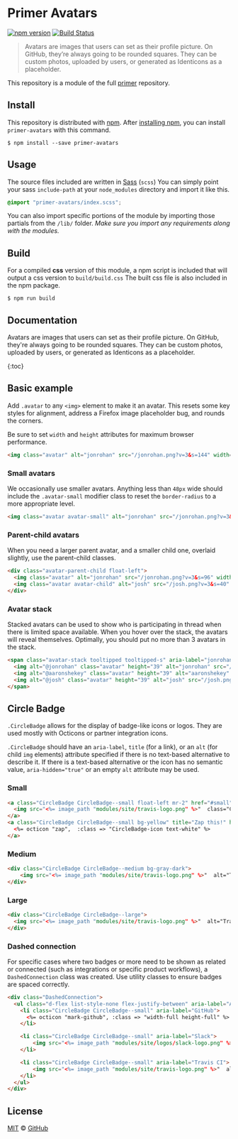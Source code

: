 # Primer Avatars

[![npm version](http://img.shields.io/npm/v/primer-avatars.svg)](https://www.npmjs.org/package/primer-avatars)
[![Build Status](https://travis-ci.org/primer/primer.svg?branch=master)](https://travis-ci.org/primer/primer)

> Avatars are images that users can set as their profile picture. On GitHub, they’re always going to be rounded squares. They can be custom photos, uploaded by users, or generated as Identicons as a placeholder.

This repository is a module of the full [primer][primer] repository.

## Install

This repository is distributed with [npm][npm]. After [installing npm][install-npm], you can install `primer-avatars` with this command.

```
$ npm install --save primer-avatars
```

## Usage

The source files included are written in [Sass][sass] (`scss`) You can simply point your sass `include-path` at your `node_modules` directory and import it like this.

```scss
@import "primer-avatars/index.scss";
```

You can also import specific portions of the module by importing those partials from the `/lib/` folder. _Make sure you import any requirements along with the modules._

## Build

For a compiled **css** version of this module, a npm script is included that will output a css version to `build/build.css` The built css file is also included in the npm package.

```
$ npm run build
```

## Documentation

<!-- %docs
title: Avatars
status: Stable
-->

Avatars are images that users can set as their profile picture. On GitHub, they're always going to be rounded squares. They can be custom photos, uploaded by users, or generated as Identicons as a placeholder.

{:toc}

## Basic example

Add `.avatar` to any `<img>` element to make it an avatar. This resets some key styles for alignment, address a Firefox image placeholder bug, and rounds the corners.

Be sure to set `width` and `height` attributes for maximum browser performance.

```html
<img class="avatar" alt="jonrohan" src="/jonrohan.png?v=3&s=144" width="72" height="72">
```

### Small avatars

We occasionally use smaller avatars. Anything less than `48px` wide should include the `.avatar-small` modifier class to reset the `border-radius` to a more appropriate level.

```html
<img class="avatar avatar-small" alt="jonrohan" src="/jonrohan.png?v=3&s=64" width="32" height="32">
```

### Parent-child avatars

When you need a larger parent avatar, and a smaller child one, overlaid slightly, use the parent-child classes.

```html
<div class="avatar-parent-child float-left">
  <img class="avatar" alt="jonrohan" src="/jonrohan.png?v=3&s=96" width="48" height="48">
  <img class="avatar avatar-child" alt="josh" src="/josh.png?v=3&s=40" width="20" height="20">
</div>
```

### Avatar stack

Stacked avatars can be used to show who is participating in thread when there is limited space available. When you hover over the stack, the avatars will reveal themselves. Optimally, you should put no more than 3 avatars in the stack.

```html
<span class="avatar-stack tooltipped tooltipped-s" aria-label="jonrohan, aaronshekey, and josh">
  <img alt="@jonrohan" class="avatar" height="39" alt="jonrohan" src="/jonrohan.png" width="39">
  <img alt="@aaronshekey" class="avatar" height="39" alt="aaronshekey" src="/aaronshekey.png" width="39">
  <img alt="@josh" class="avatar" height="39" alt="josh" src="/josh.png" width="39">
</span>
```

## Circle Badge

`.CircleBadge` allows for the display of badge-like icons or logos. They are used mostly with Octicons or partner integration icons.

`.CircleBadge` should have an `aria-label`, `title` (for a link), or an `alt` (for child `img` elements) attribute specified if there is no text-based alternative to describe it. If there is a text-based alternative or the icon has no semantic value, `aria-hidden="true"` or an empty `alt` attribute may be used.

### Small

```html
<a class="CircleBadge CircleBadge--small float-left mr-2" href="#small" title="Travis CI">
  <img src="<%= image_path "modules/site/travis-logo.png" %>"  class="CircleBadge-icon" alt="">
</a>
<a class="CircleBadge CircleBadge--small bg-yellow" title="Zap this!" href="#small">
  <%= octicon "zap",  :class => "CircleBadge-icon text-white" %>
</a>
```

### Medium

```html
<div class="CircleBadge CircleBadge--medium bg-gray-dark">
    <img src="<%= image_path "modules/site/travis-logo.png" %>"  alt="Travis CI" class="CircleBadge-icon">
</div>
```

### Large

```html
<div class="CircleBadge CircleBadge--large">
  <img src="<%= image_path "modules/site/travis-logo.png" %>"  alt="Travis CI" class="CircleBadge-icon">
</div>
```

### Dashed connection

For specific cases where two badges or more need to be shown as related or connected (such as integrations or specific product workflows), a `DashedConnection` class was created. Use utility classes to ensure badges are spaced correctly.

```html
<div class="DashedConnection">
  <ul class="d-flex list-style-none flex-justify-between" aria-label="A sample GitHub workflow">
    <li class="CircleBadge CircleBadge--small" aria-label="GitHub">
      <%= octicon "mark-github", :class => "width-full height-full" %>
    </li>

    <li class="CircleBadge CircleBadge--small" aria-label="Slack">
        <img src="<%= image_path "modules/site/logos/slack-logo.png" %>"  alt="" class="CircleBadge-icon">
    </li>

    <li class="CircleBadge CircleBadge--small" aria-label="Travis CI">
        <img src="<%= image_path "modules/site/travis-logo.png" %>"  alt="" class="CircleBadge-icon">
    </li>
  </ul>
</div>
```

<!-- %enddocs -->

## License

[MIT](./LICENSE) &copy; [GitHub](https://github.com/)

[primer]: https://github.com/primer/primer
[docs]: http://primer.github.io/
[npm]: https://www.npmjs.com/
[install-npm]: https://docs.npmjs.com/getting-started/installing-node
[sass]: http://sass-lang.com/
